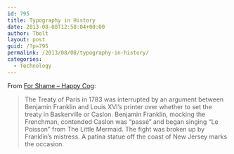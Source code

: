 ```yaml
---
id: 795
title: Typography in History
date: 2013-08-08T12:58:04+00:00
author: Tbolt
layout: post
guid: /?p=795
permalink: /2013/08/08/typography-in-history/
categories:
  - Technology
---
```

From [For Shame &#8211; Happy Cog](http://cognition.happycog.com/article/for-shame):

> The Treaty of Paris in 1783 was interrupted by an argument between Benjamin Franklin and Louis XVI’s printer over whether to set the treaty in Baskerville or Caslon. Benjamin Franklin, mocking the Frenchman, contended Caslon was “passé” and began singing “Le Poisson” from The Little Mermaid. The fight was broken up by Franklin’s mistress. A patina statue off the coast of New Jersey marks the occasion.

&nbsp;
